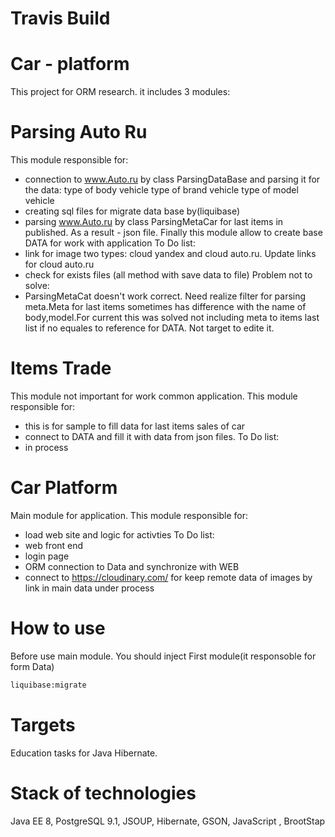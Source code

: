 # Travis Build 
# Car - platform

This project for ORM research.
it includes 3 modules:
# Parsing Auto Ru
This module responsible for:
 - connection to www.Auto.ru by class ParsingDataBase and parsing it for the data:
 type of body vehicle
 type of brand vehicle
 type of model vehicle
- creating sql files for migrate data base by(liquibase)
- parsing www.Auto.ru by class ParsingMetaCar for last items in published. As a result - json file.
Finally this module allow to create base DATA for work with application
To Do list:
- link for image two types: cloud yandex and cloud auto.ru. Update links for cloud auto.ru
- check for exists files (all method with save data to file)
Problem not to solve:
- ParsingMetaCat doesn't work correct. Need realize filter for parsing meta.Meta for last items sometimes has
difference with the name of body,model.For current this was solved not including meta to items last list if
no equales to reference for DATA. Not target to edite it.
# Items Trade
This module not important for work common application.
This module responsible for:
- this is for sample to fill data for last items sales of car
- connect to DATA and fill it with data from json files.
To Do list:
 - in process
# Car Platform
Main module for application.
This module responsible for:
 - load web site and logic for activties
To Do list:
- web front end
- login page
- ORM connection to Data and synchronize with WEB
- connect to https://cloudinary.com/  for keep remote data of images by link in main data
under process
# How to use
Before use main module. You should inject First module(it responsoble for form Data)
```bash
liquibase:migrate
```
# Targets
Education tasks for Java Hibernate.
# Stack of technologies
Java EE 8, PostgreSQL 9.1, JSOUP, Hibernate, GSON, JavaScript , BrootStap